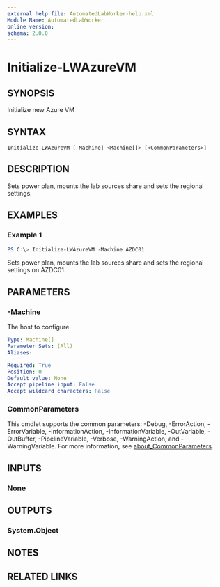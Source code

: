 ```yaml
---
external help file: AutomatedLabWorker-help.xml
Module Name: AutomatedLabWorker
online version:
schema: 2.0.0
---
```


# Initialize-LWAzureVM

## SYNOPSIS
Initialize new Azure VM

## SYNTAX

```
Initialize-LWAzureVM [-Machine] <Machine[]> [<CommonParameters>]
```

## DESCRIPTION
Sets power plan, mounts the lab sources share and sets the regional settings.

## EXAMPLES

### Example 1
```powershell
PS C:\> Initialize-LWAzureVM -Machine AZDC01
```

Sets power plan, mounts the lab sources share and sets the regional settings on AZDC01.

## PARAMETERS

### -Machine
The host to configure

```yaml
Type: Machine[]
Parameter Sets: (All)
Aliases:

Required: True
Position: 0
Default value: None
Accept pipeline input: False
Accept wildcard characters: False
```

### CommonParameters
This cmdlet supports the common parameters: -Debug, -ErrorAction, -ErrorVariable, -InformationAction, -InformationVariable, -OutVariable, -OutBuffer, -PipelineVariable, -Verbose, -WarningAction, and -WarningVariable. For more information, see [about_CommonParameters](http://go.microsoft.com/fwlink/?LinkID=113216).

## INPUTS

### None

## OUTPUTS

### System.Object
## NOTES

## RELATED LINKS
